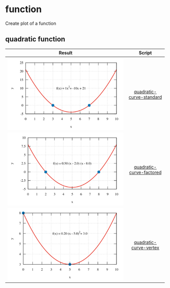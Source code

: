 # function
Create plot of a function


## quadratic function
Result | Script
:-: | :-:
![](quadratic-curve-standard.svg) | [quadratic-curve-standard](quadratic-curve-standard.gnu)
![](quadratic-curve-factored.svg) | [quadratic-curve-factored](quadratic-curve-factored.gnu)
![](quadratic-curve-vertex.svg) | [quadratic-curve-vertex](quadratic-curve-vertex.gnu)